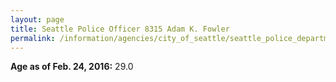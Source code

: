 ```yaml
---
layout: page
title: Seattle Police Officer 8315 Adam K. Fowler
permalink: /information/agencies/city_of_seattle/seattle_police_department/copbook/8315/
---
```


**Age as of Feb. 24, 2016:** 29.0
